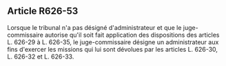 Article R626-53
----
Lorsque le tribunal n'a pas désigné d'administrateur et que le juge-commissaire
autorise qu'il soit fait application des dispositions des articles L. 626-29 à
L. 626-35, le juge-commissaire désigne un administrateur aux fins d'exercer les
missions qui lui sont dévolues par les articles L. 626-30, L. 626-32 et L.
626-33.
